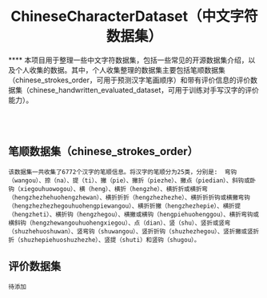 <div align="center">
<h1>ChineseCharacterDataset（中文字符数据集）</h1>
</div>
****
本项目用于整理一些中文字符数据集，包括一些常见的开源数据集介绍，以及个人收集的数据。其中，个人收集整理的数据集主要包括笔顺数据集（chinese_strokes_order，可用于预测汉字笔画顺序）和带有评价信息的评价数据集（chinese_handwritten_evaluated_dataset，可用于训练对手写汉字的评价能力）。

<br><br>

## 笔顺数据集（chinese_strokes_order）
    该数据集一共收集了6772个汉字的笔顺信息。将汉字的笔顺分为25类，分别是:  弯钩（wangou）、捺（na）、提（ti）、撇（pie）、撇折（piezhe）、撇点（piedian）、斜钩或卧钩（xiegouhuowogou）、横（heng）、横折（hengzhe）、横折折或横折弯（hengzhezhehuohengzhewan）、横折折折（hengzhezhezhe）、横折折折钩或横撇弯钩（hengzhezhezhegouhuohengpiewangou）、横折折撇（hengzhezhepie）、横折提（hengzheti）、横折钩（hengzhegou）、横撇或横钩（hengpiehuohenggou）、横折弯钩或横斜钩（hengzhewangouhuohengxiegou）、点（dian）、竖（shu）、竖折或竖弯（shuzhehuoshuwan）、竖弯钩（shuwangou）、竖折折钩（shuzhezhegou）、竖折撇或竖折折（shuzhepiehuoshuzhezhe）、竖提（shuti）和竖钩（shugou）。

## 评价数据集
    待添加
